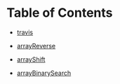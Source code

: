 # Table of Contents

* [travis](https://travis-ci.com/trevorthompson-401-advanced-javascript/data-structures-and-algorithms)

* [arrayReverse](/code-challenges/01-arrayReverse)
* [arrayShift](/code-challenges/02-arrayShift)
* [arrayBinarySearch](/code-challenges/03-arrayBinarySearch)